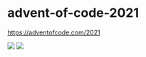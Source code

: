 # advent-of-code-2021
https://adventofcode.com/2021

![](https://img.shields.io/badge/day%20📅-18-blue)
![](https://img.shields.io/badge/stars%20⭐-22-yellow)

